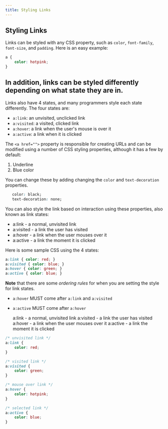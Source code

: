 ```yaml
---
title: Styling Links
---
```

## Styling Links
Links can be styled with any CSS property, such as ```color```, ```font-family```, ```font-size```, and ```padding```.
Here is an easy example:
```css
a {
    color: hotpink;
}
```

## In addition, links can be styled differently depending on what state they are in.
Links also have 4 states, and many programmers style each state differently.
The four states are:
* ```a:link```: an unvisited, unclicked link
* ```a:visited```: a visited, clicked link
* ```a:hover```: a link when the user's mouse is over it
* ```a:active```: a link when it is clicked

The `<a href="">` property is responsible for creating URLs and can be modified using a number of CSS styling properties, although it has a few by default:
1. Underline
2. Blue color

You can change these by adding changing the `color` and `text-decoration` properties.

```css
   color: black;
   text-decoration: none;
```

You can also style the link based on interaction using these properties, also known as link states:

- a:link - a normal, unvisited link
- a:visited - a link the user has visited
- a:hover - a link when the user mouses over it
- a:active - a link the moment it is clicked

Here is some sample CSS using the 4 states:
```css
a:link { color: red; }
a:visited { color: blue; }
a:hover { color: green; }
a:active { color: blue; }
```

**Note** that there are some *ordering rules* for when you are setting the style for link states.
* ```a:hover``` MUST come after ```a:link``` and ```a:visited```
* ```a:active``` MUST come after ```a:hover```

    a:link - a normal, unvisited link
    a:visited - a link the user has visited
    a:hover - a link when the user mouses over it
    a:active - a link the moment it is clicked

```css
/* unvisited link */
a:link {
    color: red;
}

/* visited link */
a:visited {
    color: green;
}

/* mouse over link */
a:hover {
    color: hotpink;
}

/* selected link */
a:active {
    color: blue;
} 
```



